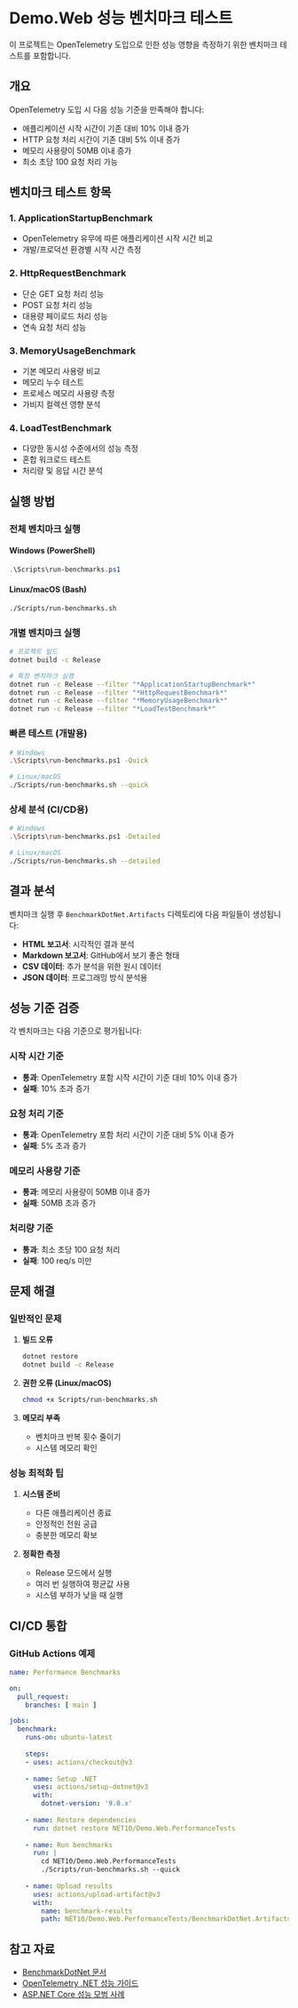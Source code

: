 # Demo.Web 성능 벤치마크 테스트

이 프로젝트는 OpenTelemetry 도입으로 인한 성능 영향을 측정하기 위한 벤치마크 테스트를 포함합니다.

## 개요

OpenTelemetry 도입 시 다음 성능 기준을 만족해야 합니다:

- 애플리케이션 시작 시간이 기존 대비 10% 이내 증가
- HTTP 요청 처리 시간이 기존 대비 5% 이내 증가
- 메모리 사용량이 50MB 이내 증가
- 최소 초당 100 요청 처리 가능

## 벤치마크 테스트 항목

### 1. ApplicationStartupBenchmark

- OpenTelemetry 유무에 따른 애플리케이션 시작 시간 비교
- 개발/프로덕션 환경별 시작 시간 측정

### 2. HttpRequestBenchmark

- 단순 GET 요청 처리 성능
- POST 요청 처리 성능
- 대용량 페이로드 처리 성능
- 연속 요청 처리 성능

### 3. MemoryUsageBenchmark

- 기본 메모리 사용량 비교
- 메모리 누수 테스트
- 프로세스 메모리 사용량 측정
- 가비지 컬렉션 영향 분석

### 4. LoadTestBenchmark

- 다양한 동시성 수준에서의 성능 측정
- 혼합 워크로드 테스트
- 처리량 및 응답 시간 분석

## 실행 방법

### 전체 벤치마크 실행

#### Windows (PowerShell)

```powershell
.\Scripts\run-benchmarks.ps1
```

#### Linux/macOS (Bash)

```bash
./Scripts/run-benchmarks.sh
```

### 개별 벤치마크 실행

```bash
# 프로젝트 빌드
dotnet build -c Release

# 특정 벤치마크 실행
dotnet run -c Release --filter "*ApplicationStartupBenchmark*"
dotnet run -c Release --filter "*HttpRequestBenchmark*"
dotnet run -c Release --filter "*MemoryUsageBenchmark*"
dotnet run -c Release --filter "*LoadTestBenchmark*"
```

### 빠른 테스트 (개발용)

```bash
# Windows
.\Scripts\run-benchmarks.ps1 -Quick

# Linux/macOS
./Scripts/run-benchmarks.sh --quick
```

### 상세 분석 (CI/CD용)

```bash
# Windows
.\Scripts\run-benchmarks.ps1 -Detailed

# Linux/macOS
./Scripts/run-benchmarks.sh --detailed
```

## 결과 분석

벤치마크 실행 후 `BenchmarkDotNet.Artifacts` 디렉토리에 다음 파일들이 생성됩니다:

- **HTML 보고서**: 시각적인 결과 분석
- **Markdown 보고서**: GitHub에서 보기 좋은 형태
- **CSV 데이터**: 추가 분석을 위한 원시 데이터
- **JSON 데이터**: 프로그래밍 방식 분석용

## 성능 기준 검증

각 벤치마크는 다음 기준으로 평가됩니다:

### 시작 시간 기준

- **통과**: OpenTelemetry 포함 시작 시간이 기준 대비 10% 이내 증가
- **실패**: 10% 초과 증가

### 요청 처리 기준

- **통과**: OpenTelemetry 포함 처리 시간이 기준 대비 5% 이내 증가
- **실패**: 5% 초과 증가

### 메모리 사용량 기준

- **통과**: 메모리 사용량이 50MB 이내 증가
- **실패**: 50MB 초과 증가

### 처리량 기준

- **통과**: 최소 초당 100 요청 처리
- **실패**: 100 req/s 미만

## 문제 해결

### 일반적인 문제

1. **빌드 오류**
   ```bash
   dotnet restore
   dotnet build -c Release
   ```

2. **권한 오류 (Linux/macOS)**
   ```bash
   chmod +x Scripts/run-benchmarks.sh
   ```

3. **메모리 부족**
   - 벤치마크 반복 횟수 줄이기
   - 시스템 메모리 확인

### 성능 최적화 팁

1. **시스템 준비**
   - 다른 애플리케이션 종료
   - 안정적인 전원 공급
   - 충분한 메모리 확보

2. **정확한 측정**
   - Release 모드에서 실행
   - 여러 번 실행하여 평균값 사용
   - 시스템 부하가 낮을 때 실행

## CI/CD 통합

### GitHub Actions 예제

```yaml
name: Performance Benchmarks

on:
  pull_request:
    branches: [ main ]

jobs:
  benchmark:
    runs-on: ubuntu-latest
    
    steps:
    - uses: actions/checkout@v3
    
    - name: Setup .NET
      uses: actions/setup-dotnet@v3
      with:
        dotnet-version: '9.0.x'
    
    - name: Restore dependencies
      run: dotnet restore NET10/Demo.Web.PerformanceTests
    
    - name: Run benchmarks
      run: |
        cd NET10/Demo.Web.PerformanceTests
        ./Scripts/run-benchmarks.sh --quick
    
    - name: Upload results
      uses: actions/upload-artifact@v3
      with:
        name: benchmark-results
        path: NET10/Demo.Web.PerformanceTests/BenchmarkDotNet.Artifacts/
```

## 참고 자료

- [BenchmarkDotNet 문서](https://benchmarkdotnet.org/)
- [OpenTelemetry .NET 성능 가이드](https://opentelemetry.io/docs/instrumentation/net/performance/)
- [ASP.NET Core 성능 모범 사례](https://docs.microsoft.com/en-us/aspnet/core/performance/performance-best-practices)